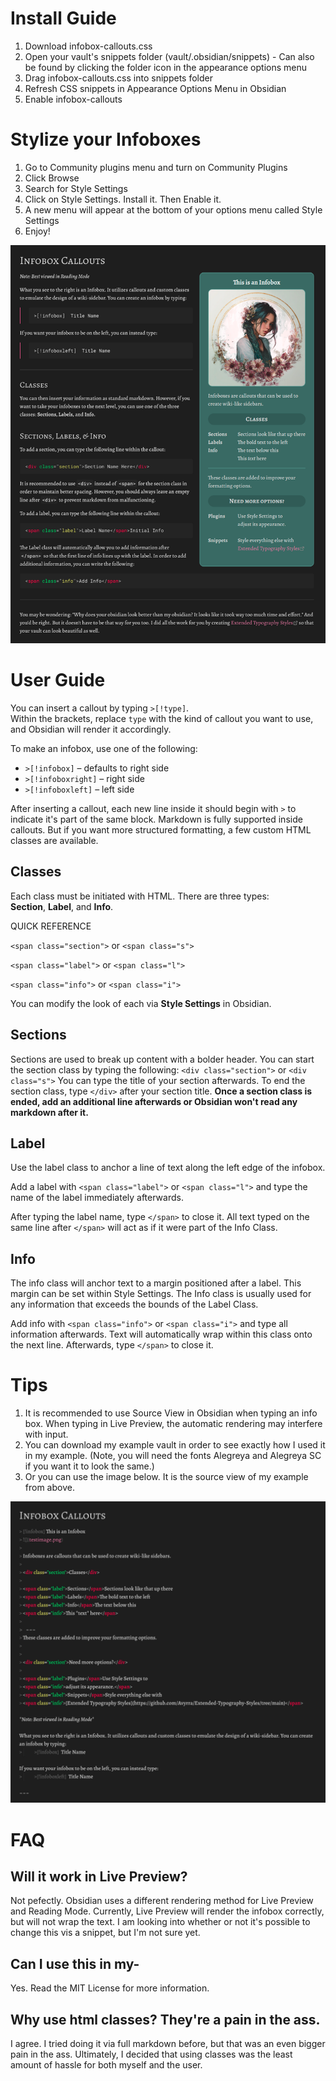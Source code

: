 # Install Guide
1. Download infobox-callouts.css
2. Open your vault's snippets folder (vault/.obsidian/snippets) - Can also be found by clicking the folder icon in the appearance options menu
3. Drag infobox-callouts.css into snippets folder
4. Refresh CSS snippets in Appearance Options Menu in Obsidian
5. Enable infobox-callouts

# Stylize your Infoboxes
1. Go to Community plugins menu and turn on Community Plugins
2. Click Browse
3. Search for Style Settings
4. Click on Style Settings. Install it. Then Enable it.
5. A new menu will appear at the bottom of your options menu called Style Settings
6. Enjoy!

![](Infobox%20Callouts%20Example%20Vault/Files/Screenshot.png)


# User Guide

You can insert a callout by typing `>[!type]`.  
Within the brackets, replace `type` with the kind of callout you want to use, and Obsidian will render it accordingly.

To make an infobox, use one of the following:
- `>[!infobox]` – defaults to right side
- `>[!infoboxright]` – right side  
- `>[!infoboxleft]` – left side  

After inserting a callout, each new line inside it should begin with `>` to indicate it's part of the same block.
Markdown is fully supported inside callouts. But if you want more structured formatting, a few custom HTML classes are available.

## Classes
Each class must be initiated with HTML. There are three types:  
**Section**, **Label**, and **Info**.

QUICK REFERENCE

`<span class="section">` or `<span class="s">`

`<span class="label">` or `<span class="l">`

`<span class="info">` or `<span class="i">`

You can modify the look of each via **Style Settings** in Obsidian.

## Sections
Sections are used to break up content with a bolder header.
You can start the section class by typing the following: `<div class="section">` or `<div class="s">`
You can type the title of your section afterwards. To end the section class, type `</div>` after your section title. **Once a section class is ended, add an additional line afterwards or Obsidian won't read any markdown after it.**


## Label
Use the label class to anchor a line of text along the left edge of the infobox.

Add a label with `<span class="label">` or `<span class="l">` and type the name of the label immediately afterwards.

After typing the label name, type `</span>` to close it. All text typed on the same line after `</span>` will act as if it were part of the Info Class.

## Info
The info class will anchor text to a margin positioned after a label. This margin can be set within Style Settings. The Info class is usually used for any information that exceeds the bounds of the Label Class.

Add info with `<span class="info">` or `<span class="i">` and type all information afterwards. Text will automatically wrap within this class onto the next line. Afterwards, type `</span>` to close it.

# Tips
1. It is recommended to use Source View in Obsidian when typing an info box. When typing in Live Preview, the automatic rendering may interfere with input.
2. You can download my example vault in order to see exactly how I used it in my example. (Note, you will need the fonts Alegreya and Alegreya SC if you want it to look the same.)
3. Or you can use the image below. It is the source view of my example from above.

![](Other/MarkdownExample.png)



# FAQ

## Will it work in Live Preview?
Not pefectly. Obsidian uses a different rendering method for Live Preview and Reading Mode. Currently, Live Preview will render the infobox correctly, but will not wrap the text. I am looking into whether or not it's possible to change this vis a snippet, but I'm not sure yet.


## Can I use this in my-
Yes. Read the MIT License for more information.


## Why use html classes? They're a pain in the ass.
I agree. I tried doing it via full markdown before, but that was an even bigger pain in the ass. Ultimately, I decided that using classes was the least amount of hassle for both myself and the user.

